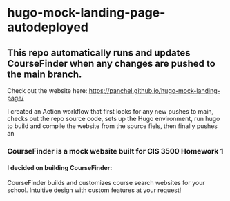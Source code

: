 # hugo-mock-landing-page-autodeployed

## This repo automatically runs and updates CourseFinder when any changes are pushed to the main branch.

Check out the website here: https://panchel.github.io/hugo-mock-landing-page/

I created an Action workflow that first looks for any new pushes to main, checks out the repo source code, sets up the Hugo environment,
run hugo to build and compile the website from the source fiels, then finally pushes an

### CourseFinder is a mock website built for CIS 3500 Homework 1

#### I decided on building CourseFinder:

CourseFinder builds and customizes course search websites for your school. Intuitive design with custom features at your request!
